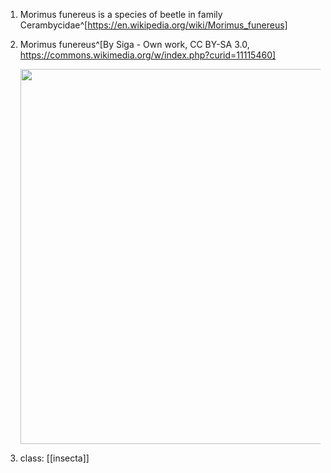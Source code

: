 1. Morimus funereus is a species of beetle in family Cerambycidae^[https://en.wikipedia.org/wiki/Morimus_funereus]
2. Morimus funereus^[By Siga - Own work, CC BY-SA 3.0, https://commons.wikimedia.org/w/index.php?curid=11115460]
	
	<img src="https://upload.wikimedia.org/wikipedia/commons/thumb/a/a9/Morimus_funereus_up.JPG/500px-Morimus_funereus_up.JPG" width="600" />
3. class: [[insecta]]